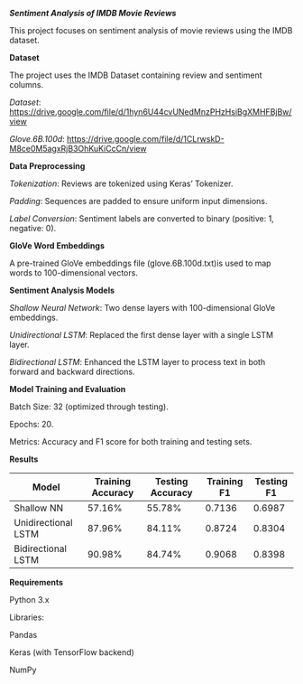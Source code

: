***Sentiment Analysis of IMDB Movie Reviews***


This project focuses on sentiment analysis of movie reviews using the IMDB dataset. 


**Dataset**

The project uses the IMDB Dataset containing review and sentiment columns.

*Dataset*: https://drive.google.com/file/d/1hyn6U44cvUNedMnzPHzHsiBgXMHFBjBw/view

*Glove.6B.100d*: https://drive.google.com/file/d/1CLrwskD-M8ce0M5agxRjB3OhKuKiCcCn/view 
 


**Data Preprocessing**

*Tokenization*: Reviews are tokenized using Keras’ Tokenizer.

*Padding*: Sequences are padded to ensure uniform input dimensions.

*Label Conversion*: Sentiment labels are converted to binary (positive: 1, negative: 0).


**GloVe Word Embeddings**

A pre-trained GloVe embeddings file (glove.6B.100d.txt)is used to map words to 100-dimensional vectors.


**Sentiment Analysis Models**

*Shallow Neural Network*: Two dense layers with 100-dimensional GloVe embeddings.

*Unidirectional LSTM*: Replaced the first dense layer with a single LSTM layer.

*Bidirectional LSTM*: Enhanced the LSTM layer to process text in both forward and backward directions.


**Model Training and Evaluation**

Batch Size: 32 (optimized through testing).

Epochs: 20.

Metrics: Accuracy and F1 score for both training and testing sets.


**Results**

| Model                 | Training Accuracy | Testing Accuracy | Training F1 | Testing F1 |
|-----------------------|-------------------|------------------|-------------|------------|
| Shallow NN            | 57.16%           | 55.78%           | 0.7136      | 0.6987     |
| Unidirectional LSTM   | 87.96%           | 84.11%           | 0.8724      | 0.8304     |
| Bidirectional LSTM    | 90.98%           | 84.74%           | 0.9068      | 0.8398     |


**Requirements**

Python 3.x

Libraries:

Pandas

Keras (with TensorFlow backend)

NumPy

